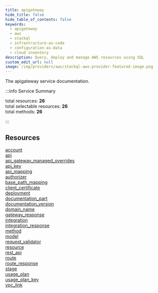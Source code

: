 ```yaml
---
title: apigateway
hide_title: false
hide_table_of_contents: false
keywords:
  - apigateway
  - aws
  - stackql
  - infrastructure-as-code
  - configuration-as-data
  - cloud inventory
description: Query, deploy and manage AWS resources using SQL
custom_edit_url: null
image: /img/providers/aws/stackql-aws-provider-featured-image.png
---
```


The apigateway service documentation.

:::info Service Summary

<div class="row">
<div class="providerDocColumn">
<span>total resources:&nbsp;<b>26</b></span><br />
<span>total selectable resources:&nbsp;<b>26</b></span><br />
<span>total methods:&nbsp;<b>26</b></span><br />
</div>
</div>

:::

## Resources
<div class="row">
<div class="providerDocColumn">
<a href="/providers/aws/apigateway/account/">account</a><br />
<a href="/providers/aws/apigateway/api/">api</a><br />
<a href="/providers/aws/apigateway/api_gateway_managed_overrides/">api_gateway_managed_overrides</a><br />
<a href="/providers/aws/apigateway/api_key/">api_key</a><br />
<a href="/providers/aws/apigateway/api_mapping/">api_mapping</a><br />
<a href="/providers/aws/apigateway/authorizer/">authorizer</a><br />
<a href="/providers/aws/apigateway/base_path_mapping/">base_path_mapping</a><br />
<a href="/providers/aws/apigateway/client_certificate/">client_certificate</a><br />
<a href="/providers/aws/apigateway/deployment/">deployment</a><br />
<a href="/providers/aws/apigateway/documentation_part/">documentation_part</a><br />
<a href="/providers/aws/apigateway/documentation_version/">documentation_version</a><br />
<a href="/providers/aws/apigateway/domain_name/">domain_name</a><br />
<a href="/providers/aws/apigateway/gateway_response/">gateway_response</a>
</div>
<div class="providerDocColumn">
<a href="/providers/aws/apigateway/integration/">integration</a><br />
<a href="/providers/aws/apigateway/integration_response/">integration_response</a><br />
<a href="/providers/aws/apigateway/method/">method</a><br />
<a href="/providers/aws/apigateway/model/">model</a><br />
<a href="/providers/aws/apigateway/request_validator/">request_validator</a><br />
<a href="/providers/aws/apigateway/resource/">resource</a><br />
<a href="/providers/aws/apigateway/rest_api/">rest_api</a><br />
<a href="/providers/aws/apigateway/route/">route</a><br />
<a href="/providers/aws/apigateway/route_response/">route_response</a><br />
<a href="/providers/aws/apigateway/stage/">stage</a><br />
<a href="/providers/aws/apigateway/usage_plan/">usage_plan</a><br />
<a href="/providers/aws/apigateway/usage_plan_key/">usage_plan_key</a><br />
<a href="/providers/aws/apigateway/vpc_link/">vpc_link</a>
</div>
</div>
